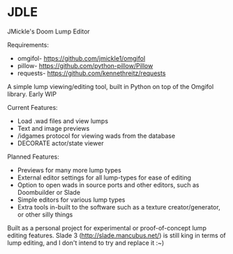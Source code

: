 # JDLE
JMickle's Doom Lump Editor

Requirements:
* omgifol- https://github.com/jmickle1/omgifol 
* pillow- https://github.com/python-pillow/Pillow 
* requests- https://github.com/kennethreitz/requests 

A simple lump viewing/editing tool, built in Python on top of the Omgifol library.
Early WIP

Current Features:
- Load .wad files and view lumps
- Text and image previews
- /idgames protocol for viewing wads from the database
- DECORATE actor/state viewer

Planned Features:
- Previews for many more lump types
- External editor settings for all lump-types for ease of editing
- Option to open wads in source ports and other editors, such as Doombuilder or Slade
- Simple editors for various lump types
- Extra tools in-built to the software such as a texture creator/generator, or other silly things

Built as a personal project for experimental or proof-of-concept lump editing features. 
Slade 3 (http://slade.mancubus.net/) is still king in terms of lump editing, and I don't intend to try and replace it :~)
